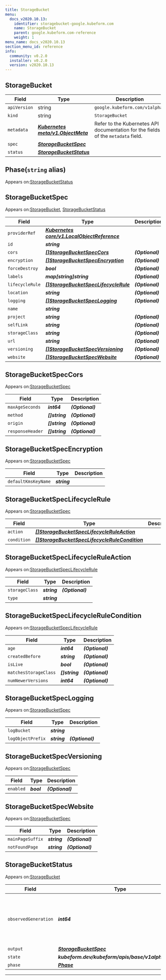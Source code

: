 ```yaml
---
title: StorageBucket
menu:
  docs_v2020.10.13:
    identifier: storagebucket-google.kubeform.com
    name: StorageBucket
    parent: google.kubeform.com-reference
    weight: 1
menu_name: docs_v2020.10.13
section_menu_id: reference
info:
  community: v0.2.0
  installer: v0.2.0
  version: v2020.10.13
---
```


## StorageBucket
| Field | Type | Description |
| ------ | ----- | ----------- |
| `apiVersion` | string | `google.kubeform.com/v1alpha1` |
|    `kind` | string | `StorageBucket` |
| `metadata` | ***[Kubernetes meta/v1.ObjectMeta](https://kubernetes.io/docs/reference/generated/kubernetes-api/v1.13/#objectmeta-v1-meta)***|Refer to the Kubernetes API documentation for the fields of the `metadata` field.|
| `spec` | ***[StorageBucketSpec](#storagebucketspec)***||
| `status` | ***[StorageBucketStatus](#storagebucketstatus)***||
## Phase(`string` alias)

Appears on:[StorageBucketStatus](#storagebucketstatus)

## StorageBucketSpec

Appears on:[StorageBucket](#storagebucket), [StorageBucketStatus](#storagebucketstatus)

| Field | Type | Description |
| ------ | ----- | ----------- |
| `providerRef` | ***[Kubernetes core/v1.LocalObjectReference](https://kubernetes.io/docs/reference/generated/kubernetes-api/v1.13/#localobjectreference-v1-core)***||
| `id` | ***string***||
| `cors` | ***[[]StorageBucketSpecCors](#storagebucketspeccors)***| ***(Optional)*** |
| `encryption` | ***[[]StorageBucketSpecEncryption](#storagebucketspecencryption)***| ***(Optional)*** |
| `forceDestroy` | ***bool***| ***(Optional)*** |
| `labels` | ***map[string]string***| ***(Optional)*** |
| `lifecycleRule` | ***[[]StorageBucketSpecLifecycleRule](#storagebucketspeclifecyclerule)***| ***(Optional)*** |
| `location` | ***string***| ***(Optional)*** |
| `logging` | ***[[]StorageBucketSpecLogging](#storagebucketspeclogging)***| ***(Optional)*** |
| `name` | ***string***||
| `project` | ***string***| ***(Optional)*** |
| `selfLink` | ***string***| ***(Optional)*** |
| `storageClass` | ***string***| ***(Optional)*** |
| `url` | ***string***| ***(Optional)*** |
| `versioning` | ***[[]StorageBucketSpecVersioning](#storagebucketspecversioning)***| ***(Optional)*** |
| `website` | ***[[]StorageBucketSpecWebsite](#storagebucketspecwebsite)***| ***(Optional)*** |
## StorageBucketSpecCors

Appears on:[StorageBucketSpec](#storagebucketspec)

| Field | Type | Description |
| ------ | ----- | ----------- |
| `maxAgeSeconds` | ***int64***| ***(Optional)*** |
| `method` | ***[]string***| ***(Optional)*** |
| `origin` | ***[]string***| ***(Optional)*** |
| `responseHeader` | ***[]string***| ***(Optional)*** |
## StorageBucketSpecEncryption

Appears on:[StorageBucketSpec](#storagebucketspec)

| Field | Type | Description |
| ------ | ----- | ----------- |
| `defaultKmsKeyName` | ***string***||
## StorageBucketSpecLifecycleRule

Appears on:[StorageBucketSpec](#storagebucketspec)

| Field | Type | Description |
| ------ | ----- | ----------- |
| `action` | ***[[]StorageBucketSpecLifecycleRuleAction](#storagebucketspeclifecycleruleaction)***||
| `condition` | ***[[]StorageBucketSpecLifecycleRuleCondition](#storagebucketspeclifecyclerulecondition)***||
## StorageBucketSpecLifecycleRuleAction

Appears on:[StorageBucketSpecLifecycleRule](#storagebucketspeclifecyclerule)

| Field | Type | Description |
| ------ | ----- | ----------- |
| `storageClass` | ***string***| ***(Optional)*** |
| `type` | ***string***||
## StorageBucketSpecLifecycleRuleCondition

Appears on:[StorageBucketSpecLifecycleRule](#storagebucketspeclifecyclerule)

| Field | Type | Description |
| ------ | ----- | ----------- |
| `age` | ***int64***| ***(Optional)*** |
| `createdBefore` | ***string***| ***(Optional)*** |
| `isLive` | ***bool***| ***(Optional)*** |
| `matchesStorageClass` | ***[]string***| ***(Optional)*** |
| `numNewerVersions` | ***int64***| ***(Optional)*** |
## StorageBucketSpecLogging

Appears on:[StorageBucketSpec](#storagebucketspec)

| Field | Type | Description |
| ------ | ----- | ----------- |
| `logBucket` | ***string***||
| `logObjectPrefix` | ***string***| ***(Optional)*** |
## StorageBucketSpecVersioning

Appears on:[StorageBucketSpec](#storagebucketspec)

| Field | Type | Description |
| ------ | ----- | ----------- |
| `enabled` | ***bool***| ***(Optional)*** |
## StorageBucketSpecWebsite

Appears on:[StorageBucketSpec](#storagebucketspec)

| Field | Type | Description |
| ------ | ----- | ----------- |
| `mainPageSuffix` | ***string***| ***(Optional)*** |
| `notFoundPage` | ***string***| ***(Optional)*** |
## StorageBucketStatus

Appears on:[StorageBucket](#storagebucket)

| Field | Type | Description |
| ------ | ----- | ----------- |
| `observedGeneration` | ***int64***| ***(Optional)*** Resource generation, which is updated on mutation by the API Server.|
| `output` | ***[StorageBucketSpec](#storagebucketspec)***| ***(Optional)*** |
| `state` | ***kubeform.dev/kubeform/apis/base/v1alpha1.State***| ***(Optional)*** |
| `phase` | ***[Phase](#phase)***| ***(Optional)*** |
---
